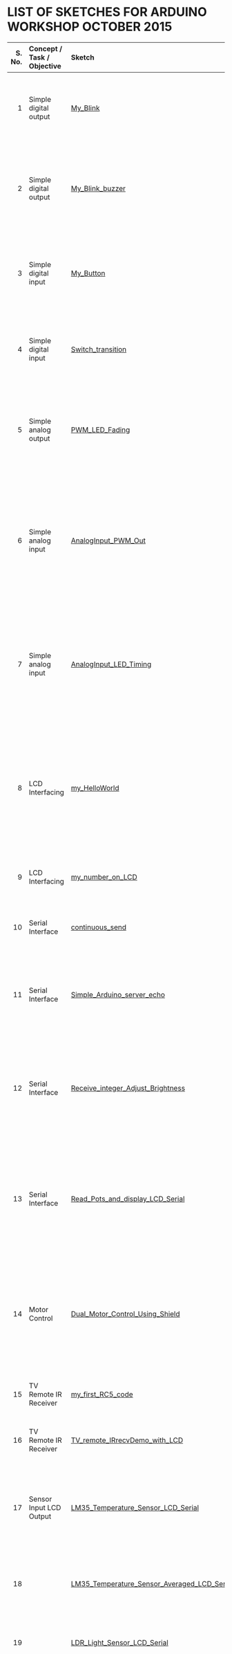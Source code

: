 LIST OF SKETCHES FOR ARDUINO WORKSHOP OCTOBER 2015
==================================================

| S. No. | Concept / Task / Objective                         | Sketch                                           | What is to be learnt? |
|-------:|:---------------------------------------------------|:-------------------------------------------------|-----------------------|
| 1      | Simple digital output                              | [My\_Blink](sample_codes/My_Blink/My_Blink.ino)| What is setup? what is loop? Syntax for output mode setting and digital write; delay in milliseconds  |
| 2      | Simple digital output                              | [My\_Blink\_buzzer](sample_codes/My\_Blink\_buzzer/My\_Blink\_buzzer.ino)| Operate LED on pin 13 and Buzzer on pin 12; watch buzzer sound when on time is 1000, 100, 10 and 1 ms. Set separate timings for both.|
| 3      | Simple digital input                               | [My\_Button](sample_codes/My\_Button/My\_Button.ino)| Connect switch to pin 7 and operate LED on pin 13 according to switch status; Syntax for digital input and if statement.|
| 4      | Simple digital input                               | [Switch\_transition](sample_codes/Switch\_transition/Switch\_transition.ino)| Detect low to high transition on input due to switch state change and correspondingly toggle LED state.|
| 5      | Simple analog output                               | [PWM\_LED\_Fading](sample_codes/PWM\_LED\_Fading/PWM\_LED\_Fading.ino)| Connect LED to pin 9 and change the LED intensity by software first increasing and then decreasing order. Learn syntax of analogWrite().|
| 6      | Simple analog input                                | [AnalogInput\_PWM\_Out](sample_codes/AnalogInput\_PWM\_Out/AnalogInput\_PWM\_Out.ino)| Connect a potentiometer to analog 0 and LED to digital pin 9 (PWM) output). Learn syntax of analog read operation; change duty cycle of PWM pulse fed to LED to control its intensity based on pot setting. |
| 7      | Simple analog input                                | [AnalogInput\_LED\_Timing](sample_codes/AnalogInput\_LED\_Timing/AnalogInput\_LED\_Timing.ino)| Connect a potentiometer to analog 0 and LED to digital pin 13 (simple output). Learn syntax of analog read operation; change time period of blinking based on pot setting.|
| 8      | LCD Interfacing                                    | [my\_HelloWorld](sample_codes/my\_HelloWorld/my\_HelloWorld.ino)| Connect a 16 x 2 LCD display to pins 11,10,5,4,3,2 as directed; Learn syntax for object instantiation; initializing LCD, positioning cursor, displaying a message and an integer on LCD.|
| 9      | LCD Interfacing                                    | [my\_number\_on\_LCD](sample_codes/my\_number\_on\_LCD/my\_number\_on\_LCD.ino)| Shows syntax for displaying a char, an int and a float on LCD methods. |
| 10     | Serial Interface                                   | [continuous\_send](sample_codes/continuous\_send/continuous\_send.ino)| Sends a block of ASCII codes repeatedly. Learn syntax for Serial class methods.|
| 11     | Serial Interface                                   | [Simple\_Arduino\_server\_echo](sample_codes/Simple\_Arduino\_server\_echo/Simple\_Arduino\_server\_echo.ino)| Arduino Board receives one character from PC, increments and echoes it back to PC; syntax for serial.available, serial.read|
| 12     | Serial Interface                                   | [Receive\_integer\_Adjust\_Brightness](sample_codes/Receive\_integer\_Adjust\_Brightness/Receive\_integer\_Adjust\_Brightness.ino)| Expects a 3 digit number to be sent to MCUas 3 characetrs  which are converted into a 8-bit number and used to control intensity of LED through PWM on pin 9.|
| 13     | Serial Interface                                   | [Read\_Pots\_and\_display\_LCD\_Serial](sample_codes/Read\_Pots\_and\_display\_LCD\_Serial/Read\_Pots\_and\_display\_LCD\_Serial.ino)| Reads two analog values from pots on analog pins 0 and 1 and displays the corresponding ADC count on LCD as well as send it as a formatted message on serial port.|
| 14     | Motor Control                                      | [Dual\_Motor\_Control\_Using\_Shield](sample_codes/Dual\_Motor\_Control\_Using\_Shield/Dual\_Motor\_Control\_Using\_Shield.ino)| Runs both motors in similar manner - first one by one and then simultaneously. Motors are run different speeds and in both directions in a trapezoidal speed vs time profile.|
| 15     | TV Remote IR Receiver                              | [my\_first\_RC5\_code](sample_codes/my\_first\_RC5\_code/my\_first\_RC5\_code.ino)| Library usage to read basic code generated by each key on the TV remote|
| 16     | TV Remote IR Receiver                              | [TV\_remote\_IRrecvDemo\_with\_LCD](sample_codes/TV\_remote\_IRrecvDemo\_with\_LCD/TV\_remote\_IRrecvDemo\_with\_LCD.ino)| Receive code from TV Remote and change intensity of 3 RGB LEDs|
| 17     | Sensor Input LCD Output                            | [LM35\_Temperature\_Sensor\_LCD\_Serial](sample_codes/LM35\_Temperature\_Sensor\_LCD\_Serial/LM35\_Temperature\_Sensor\_LCD\_Serial.ino)| Reads analog voltage proportional to temperature on LM35 sensor and converts that into deg C and displays on LCD and Serial Monitor|
| 18     |                                                    | [LM35\_Temperature\_Sensor\_Averaged\_LCD\_Serial](sample_codes/LM35\_Temperature\_Sensor\_Averaged\_LCD\_Serial/LM35\_Temperature\_Sensor\_Averaged\_LCD\_Serial.ino)| Improved version of above - takes many samples in one second and uses its average.|
| 19     |                                                    | [LDR\_Light\_Sensor\_LCD\_Serial](sample_codes/LDR\_Light\_Sensor\_LCD\_Serial/LDR\_Light\_Sensor\_LCD\_Serial.ino)| Repeats above with LDR light sensor to indicate the extent of darkness.|
| 20     | Sensor Input Serial Output                         | [Infrared\_sensor\_array](sample_codes/Infrared\_sensor\_array/Infrared\_sensor\_array.ino)| Reads 4 IR emitter /detector pairs to see whether each is able to detect presence of white reflective surface. LCD not used since pins are inaccesible|

